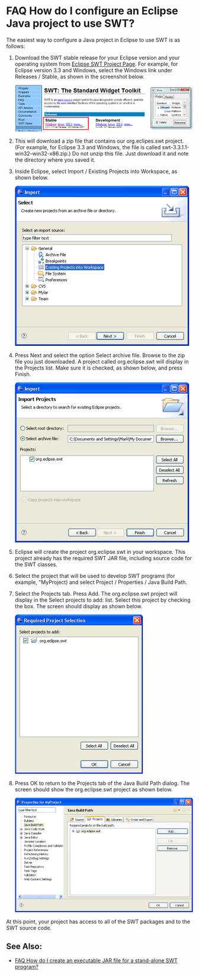 FAQ How do I configure an Eclipse Java project to use SWT?
==========================================================

The easiest way to configure a Java project in Eclipse to use SWT is as follows:

1.  Download the SWT stable release for your Eclipse version and your operating system from [Eclipse SWT Project Page](https://www.eclipse.org/swt). For example, for Eclipse version 3.3 and Windows, select the Windows link under Releases / Stable, as shown in the screenshot below.
    
    ![Swt web page.png](images/Swt_web_page.png)
    
2.  This will download a zip file that contains our org.eclipes.swt project. (For example, for Eclipse 3.3 and Windows, the file is called swt-3.3.1.1-win32-win32-x86.zip.) Do not unzip this file. Just download it and note the directory where you saved it.
3.  Inside Eclipse, select Import / Existing Projects into Workspace, as shown below.
    
    ![Import wizard1.png](images/Import_wizard1.png)
    
4.  Press Next and select the option Select archive file. Browse to the zip file you just downloaded. A project called org.eclipse.swt will display in the Projects list. Make sure it is checked, as shown below, and press Finish.
    
    ![Import wizard2.png](images/Import_wizard2.png)
    
5.  Eclipse will create the project org.eclipse.swt in your workspace. This project already has the required SWT JAR file, including source code for the SWT classes.
6.  Select the project that will be used to develop SWT programs (for example, "MyProject) and select Project / Properties / Java Build Path.
7.  Select the Projects tab. Press Add. The org.eclipse.swt project will display in the Select projects to add: list. Select this project by checking the box. The screen should display as shown below.
    
    ![Required project selection.png](images/Required_project_selection.png)
    
8.  Press OK to return to the Projects tab of the Java Build Path dialog. The screen should show the org.eclipse.swt project as shown below.
    
    ![Myproject build path.png](images/Myproject_build_path.png)
    

At this point, your project has access to all of the SWT packages and to the SWT source code.

See Also:
---------

*   [FAQ How do I create an executable JAR file for a stand-alone SWT program?](./FAQ_How_do_I_create_an_executable_JAR_file_for_a_stand-alone_SWT_program.md "FAQ How do I create an executable JAR file for a stand-alone SWT program?")

